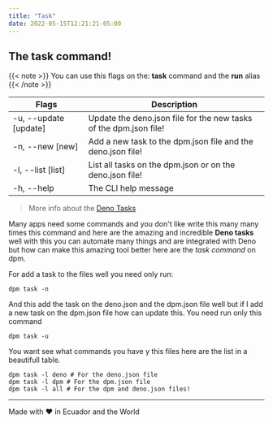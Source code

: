 ```yaml
---
title: "Task"
date: 2022-05-15T12:21:21-05:00
---
```


## The task command!

{{< note >}} You can use this flags on the: **task** command and the **run**
alias {{< /note >}}

| Flags                 | Description                                                       |
| --------------------- | ----------------------------------------------------------------- |
| -u, --update [update] | Update the deno.json file for the new tasks of the dpm.json file! |
| -n, --new [new]       | Add a new task to the dpm.json file and the deno.json file!       |
| -l, --list [list]     | List all tasks on the dpm.json or on the deno.json file!          |
| -h, --help            | The CLI help message                                              |

> More info about the [Deno Tasks](https://deno.land/manual/tools/task_runner)

Many apps need some commands and you don't like write this many many times this
command and here are the amazing and incredible **Deno tasks** well with this
you can automate many things and are integrated with Deno but how can make this
amazing tool better here are the _task command_ on dpm.

For add a task to the files well you need only run:

```
dpm task -n
```

And this add the task on the deno.json and the dpm.json file well but if I add a
new task on the dpm.json file how can update this. You need run only this
command

```
dpm task -u
```

You want see what commands you have y this files here are the list in a
beautifull table.

```
dpm task -l deno # For the deno.json file
dpm task -l dpm # For the dpm.json file
dpm task -l all # For the dpm and deno.json files!
```

---

Made with ♥ in Ecuador and the World
